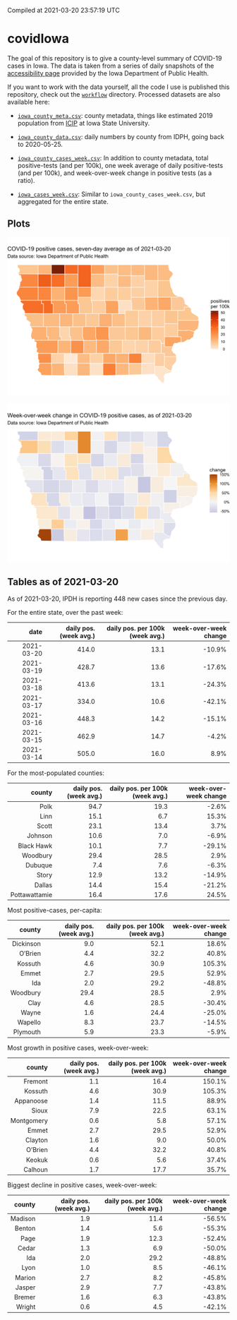 Compiled at 2021-03-20 23:57:19 UTC

<!-- README.md is generated from README.Rmd. Please edit that file -->

# covidIowa

<!-- badges: start -->

<!-- badges: end -->

The goal of this repository is to give a county-level summary of
COVID-19 cases in Iowa. The data is taken from a series of daily
snapshots of the [accessibility
page](https://coronavirus.iowa.gov/pages/access) provided by the Iowa
Department of Public Health.

If you want to work with the data yourself, all the code I use is
published this repository, check out the [`workflow`](workflow)
directory. Processed datasets are also available here:

  - [`iowa_county_meta.csv`](https://raw.githubusercontent.com/ijlyttle/covidIowa/master/workflow/data/99-publish/iowa_county_meta.csv):
    county metadata, things like estimated 2019 population from
    [ICIP](https://www.icip.iastate.edu/tables/population/counties-estimates)
    at Iowa State University.

  - [`iowa_county_data.csv`](https://raw.githubusercontent.com/ijlyttle/covidIowa/master/workflow/data/99-publish/iowa_county_data.csv):
    daily numbers by county from IDPH, going back to 2020-05-25.

  - [`iowa_county_cases_week.csv`](https://raw.githubusercontent.com/ijlyttle/covidIowa/master/workflow/data/99-publish/iowa_county_data.csv):
    In addition to county metadata, total positive-tests (and per 100k),
    one week average of daily positive-tests (and per 100k), and
    week-over-week change in positive tests (as a ratio).

  - [`iowa_cases_week.csv`](https://raw.githubusercontent.com/ijlyttle/covidIowa/master/workflow/data/99-publish/iowa_cases_week.csv):
    Similar to `iowa_county_cases_week.csv`, but aggregated for the
    entire state.

## Plots

![](workflow/data/99-publish/iowa_cases.png)

![](workflow/data/99-publish/iowa_change.png)

## Tables as of 2021-03-20

As of 2021-03-20, IPDH is reporting 448 new cases since the previous
day.

For the entire state, over the past week:

|       date | daily pos. (week avg.) | daily pos. per 100k (week avg.) | week-over-week change |
| ---------: | ---------------------: | ------------------------------: | --------------------: |
| 2021-03-20 |                  414.0 |                            13.1 |               \-10.9% |
| 2021-03-19 |                  428.7 |                            13.6 |               \-17.6% |
| 2021-03-18 |                  413.6 |                            13.1 |               \-24.3% |
| 2021-03-17 |                  334.0 |                            10.6 |               \-42.1% |
| 2021-03-16 |                  448.3 |                            14.2 |               \-15.1% |
| 2021-03-15 |                  462.9 |                            14.7 |                \-4.2% |
| 2021-03-14 |                  505.0 |                            16.0 |                  8.9% |

For the most-populated counties:

|        county | daily pos. (week avg.) | daily pos. per 100k (week avg.) | week-over-week change |
| ------------: | ---------------------: | ------------------------------: | --------------------: |
|          Polk |                   94.7 |                            19.3 |                \-2.6% |
|          Linn |                   15.1 |                             6.7 |                 15.3% |
|         Scott |                   23.1 |                            13.4 |                  3.7% |
|       Johnson |                   10.6 |                             7.0 |                \-6.9% |
|    Black Hawk |                   10.1 |                             7.7 |               \-29.1% |
|      Woodbury |                   29.4 |                            28.5 |                  2.9% |
|       Dubuque |                    7.4 |                             7.6 |                \-6.3% |
|         Story |                   12.9 |                            13.2 |               \-14.9% |
|        Dallas |                   14.4 |                            15.4 |               \-21.2% |
| Pottawattamie |                   16.4 |                            17.6 |                 24.5% |

Most positive-cases, per-capita:

|    county | daily pos. (week avg.) | daily pos. per 100k (week avg.) | week-over-week change |
| --------: | ---------------------: | ------------------------------: | --------------------: |
| Dickinson |                    9.0 |                            52.1 |                 18.6% |
|   O’Brien |                    4.4 |                            32.2 |                 40.8% |
|   Kossuth |                    4.6 |                            30.9 |                105.3% |
|     Emmet |                    2.7 |                            29.5 |                 52.9% |
|       Ida |                    2.0 |                            29.2 |               \-48.8% |
|  Woodbury |                   29.4 |                            28.5 |                  2.9% |
|      Clay |                    4.6 |                            28.5 |               \-30.4% |
|     Wayne |                    1.6 |                            24.4 |               \-25.0% |
|   Wapello |                    8.3 |                            23.7 |               \-14.5% |
|  Plymouth |                    5.9 |                            23.3 |                \-5.9% |

Most growth in positive cases, week-over-week:

|     county | daily pos. (week avg.) | daily pos. per 100k (week avg.) | week-over-week change |
| ---------: | ---------------------: | ------------------------------: | --------------------: |
|    Fremont |                    1.1 |                            16.4 |                150.1% |
|    Kossuth |                    4.6 |                            30.9 |                105.3% |
|  Appanoose |                    1.4 |                            11.5 |                 88.9% |
|      Sioux |                    7.9 |                            22.5 |                 63.1% |
| Montgomery |                    0.6 |                             5.8 |                 57.1% |
|      Emmet |                    2.7 |                            29.5 |                 52.9% |
|    Clayton |                    1.6 |                             9.0 |                 50.0% |
|    O’Brien |                    4.4 |                            32.2 |                 40.8% |
|     Keokuk |                    0.6 |                             5.6 |                 37.4% |
|    Calhoun |                    1.7 |                            17.7 |                 35.7% |

Biggest decline in positive cases, week-over-week:

|  county | daily pos. (week avg.) | daily pos. per 100k (week avg.) | week-over-week change |
| ------: | ---------------------: | ------------------------------: | --------------------: |
| Madison |                    1.9 |                            11.4 |               \-56.5% |
|  Benton |                    1.4 |                             5.6 |               \-55.3% |
|    Page |                    1.9 |                            12.3 |               \-52.4% |
|   Cedar |                    1.3 |                             6.9 |               \-50.0% |
|     Ida |                    2.0 |                            29.2 |               \-48.8% |
|    Lyon |                    1.0 |                             8.5 |               \-46.1% |
|  Marion |                    2.7 |                             8.2 |               \-45.8% |
|  Jasper |                    2.9 |                             7.7 |               \-43.8% |
|  Bremer |                    1.6 |                             6.3 |               \-43.8% |
|  Wright |                    0.6 |                             4.5 |               \-42.1% |
